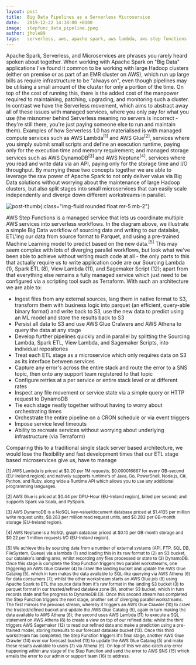 ```yaml
---
layout: post
title:  Big Data Pipelines as a Serverless Microservice
date:   2019-12-22 14:38:00 +0100
image:  stepfunc_data_pipeline.jpeg
author: jhole89
tags:   serverless, aws, apache spark, aws lambda, aws step functions
---
```


Apache Spark, Serverless, and Microservices are phrases you rarely heard spoken about together. When working with 
Apache Spark on "Big Data" applications I've found it common to be working with large Hadoop clusters (either on
premise or as part of an EMR cluster on AWS), which run up large bills as require infrastructure to be "always on", 
even though pipelines may be utilising a small amount of the cluster for only a portion of the time. On top of the cost
of running this, there is the added cost of the manpower required to maintaining, patching, upgrading, and monitoring
such a cluster. In contrast we have the Serverless movement, which aims to abstract away all of these issues with 
managed services, where you only pay for what you use (the misnomer behind Serverless meaning no servers is 
incorrect - they're still there, you're just paying someone else to run and maintain them). Examples of how Serverless
1.0 has materialised is with managed compute services such as AWS Lambda<sup>[1]</sup> and AWS Glue<sup>[2]</sup>, 
services where you simply submit small scripts and define an execution runtime, paying only for the execution time and 
memory requirement; and managed storage services such as AWS DynamoDB<sup>[3]</sup> and AWS Neptune<sup>[4]</sup>, 
services where you read and write data via an API, paying only for the storage time and I/O throughput. By marrying 
these two concepts together we are able to leverage the raw power of Apache Spark to not only deliver value via Big Data 
solutions without worrying about the maintenance of large Hadoop clusters, but also split stages into small microservices 
that can easily scale independently and diverge down different workstreams in parallel.

![post-thumb]({{site.baseurl}}/assets/images/blog/stepfunc_data_pipeline_numbered.jpeg){:class="img-fluid rounded float mr-5 mb-2"}

AWS Step Functions is a managed service that lets us coordinate multiple AWS services into serverless workflows. In the
diagram above, we illustrate a simple Big Data workflow of sourcing data and writing to our datalake, ETL'ing our data
from source format to Parquet, and using a pre-trained Machine Learning model to predict based on the new data.<sup>[5]</sup> 
This may seem complex with lots of diverging parallel workflows, but look what we've been able to achieve without 
writing much code at all - the only parts to this that actually require us to write application code are our Sourcing 
Lambda (1), Spark ETL (8), View Lambda (11), and Sagemaker Script (12); apart from that everything else remains a fully 
managed service which just need to be configured via a scripting tool such as Terraform. With such an architecture we 
are able to:

* Ingest files from any external sources, lang them in native format to S3, transform them with business logic into 
parquet (an efficient, query-able binary format) and write back to S3, use the new data to predict using an ML model and
store the results back to S3
* Persist all data to S3 and use AWS Glue Cralwers and AWS Athena to query the data at any stage
* Develop further pipelines quickly and in parallel by splitting the Sourcing Lambda, Spark ETL, View Lambda, and 
Sagemaker Scripts, into individual repositories
* Treat each ETL stage as a microservice which only requires data on S3 as its interface between services
* Capture any error's across the entire stack and route the error to a SNS topic, then onto any support team registered
to that topic
* Configure retries at a per service or entire stack level or at different rates
* Inspect any file movement or service state via a simple query or HTTP request to DynamoDB
* Tie each stage neatly together without having to worry about orchestrating times
* Orchestrate the entire pipeline on a CRON schedule or via event triggers
* Impose service level timeouts
* Ability to recreate services without worrying about underlying infrastructure (via Terraform)

Comparing this to a traditional single stack server based architecture, we would lose the flexibility and fast 
development times that our ETL stage based microservices give us, have to manage 





<sup>[1] AWS Lambda is priced at $0.20 per 1M requests, $0.000016667 for every GB-second (EU-Ireland region); and  natively 
supports runtime's of Java, Go, PowerShell, Node.js, C#, Python, and Ruby, along wide a Runtime API which allows you to 
use any additional programming languages.</sup>

<sup>[2] AWS Glue is priced at $0.44 per DPU-Hour (EU-Ireland region), billed per second; and supports Spark via Scala, and 
PySpark.</sup>

<sup>[3] AWS DynamoDB is a NoSQL key-value/document database priced at $1.4135 per million write request units, $0.283 
per million read request units, and $0.283 per GB-month storage (EU-Ireland region).</sup>

<sup>[4] AWS Neptune is a NoSQL graph database priced at $0.10 per GB-month storage and $0.22 per 1 million requests I/O
(EU-Ireland region).</sup>

<sup>[5] We achieve this by sourcing data from a number of external systems (API, FTP, SQL DB, FileSystem, Queue) via a 
lambda (1) and loading this in its raw format to (2) an S3 bucket, our datalake's landing area, whilst recording any 
files processed or state to (3) DynamoDB. Once this stage is complete the Step Function triggers two parallel 
workstreams, one triggering an AWS Glue Crawler (4) to crawl the landing bucket and update the AWS Glue Catalog (5), 
which in turn makes the data available to SQL-like querying via AWS Athena (6) for data consumers (7); whilst the other 
workstream starts an AWS Glue job (8) using Apache Spark to ETL the source data from it's raw format in the landing S3 
bucket (3) to parquet format in our trusted/refined datalake zone (9), another S3 bucket, which in turn records state 
and file progress to DynamoDB (3). Once this second stream has completed the Step Function triggers the next stage, 
another set of diverging parallel workstreams. The first mirrors the previous stream, whereby it triggers an AWS Glue 
Crawler (10) to crawl the trusted/refined bucket and update the AWS Glue Catalog (5), again in turn making the data 
available to AWS Athena (6); the second uses AWS Lambda (11) to execute a SQL statement on AWS Athena (6) to create a 
view on top of our refined data; whilst the third triggers AWS Sagemaker (12) to read our refined data and make a 
prediction using a pre-trained model, storing itsresults to our forecast datalake bucket (13). Once this third 
workstream has completed, the Step Function triggers it's final stage, another AWS Glue Crawler (14) over our forecast 
bucket (13) to update the AWS Glue Catalog (5) and make these results available to users (7) via Athena (6). On top of 
this we also catch any error happening within any stage of the Step Function and send the error to AWS SNS (15) which 
emails the error to our admin or support team (16) to address.</sup>
